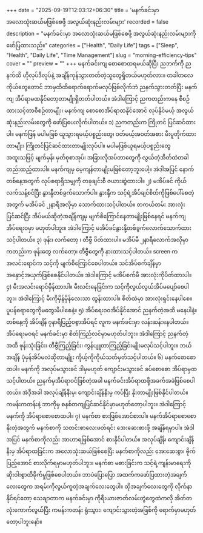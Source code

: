 +++
date = "2025-09-19T12:03:12+06:30"
title = 'မနက်ခင်းမှာ အလောသုံးဆယ်မဖြစ်စေဖို့ အလွယ်ဆုံးနည်းလမ်းများ'
recorded = false
description = "မနက်ခင်းမှာ အလောသုံးဆယ်မဖြစ်စေဖို့ အလွယ်ဆုံးနည်းလမ်းများကို ဖော်ပြထားသည်။"
categories = ["Health", "Daily Life"]
tags = ["Sleep", "Health", "Daily Life", "Time Management"]
slug = "morning-efficiency-tips"
cover = ""
preview = ""
+++
မနက်ခင်းကျ စောစောထရမယ်ဆိုပြီး ညဘက်ကို ညနက်ထိ ဟိုလုပ်ဒီလုပ်နဲ့ အချိန်ကုန်သွားတတ်တဲ့သူတွေရှိတယ်မဟုတ်လား။ တခါတလေ ကိုယ်တွေတောင် ဘာမှထိထိရောက်ရောက်မလုပ်ဖြစ်လိုက်ဘဲ ညနက်သွားတတ်ပြီး မနက်ကျ အိပ်ရာမထနိုင်တော့တာမျိုးရှိတတ်ပါတယ်။ အဲဒါကြောင့် ညကတည်းကနေ စီစဉ်ထားသင့်တာစီစဉ်တာမျိုး၊ မနက်ကျ စောစောအိပ်ရာထနိုင်အောင် လုပ်နိုင်မယ့် အလွယ်ဆုံးနည်းလမ်းတွေကို ဖော်ပြပေးလိုက်ပါတယ်။
၁) ညကတည်းက ကြိုတင် ပြင်ဆင်ထားပါ။
မနက်ဖြန် မပါမဖြစ် ယူသွားရမယ့်ပစ္စည်းတွေ၊ ဝတ်မယ့်အဝတ်အစား မီးပူတိုက်ထားတာမျိုး၊ ကြိုတင်ပြင်ဆင်ထားတာမျိုးလုပ်ပါ။ မပါမဖြစ်ယူရမယ့်ပစ္စည်းတွေ အထူးသဖြင့် မျက်မှန်၊ မှတ်စုစာအုပ်၊ အခြားလိုအပ်တာတွေကို လွယ်တဲ့အိတ်ထဲတခါတည်းထည့်ထားပါ။ မနက်ကျမှ မေ့ကျန်တာမျိုးမဖြစ်တော့ဘူးပေါ့။ အဲဒါအပြင် နောက်တစ်နေ့အတွက် လုပ်စရာရှိသမျှကို တခုချင်းစီ ဇယားဆွဲထားပါ။
၂) မအိပ်ခင် ကိုယ်လက်သန့်စင်ပြီး နွားနို့်တစ်ခွက်သောက်ပါ။
နွားနို့်က သင့်ရဲ့အိပ်ချင်စိတ်ကိုဖြစ်ပေါ်စေတဲ့အတွက် မအိပ်ခင် ၂နာရီအလိုမှာ သောက်ထားသင့်ပါတယ်။ တကယ်တမ်း အားလုံးပြင်ဆင်ပြီး အိပ်မယ်ဆိုတဲ့အချိန်ကျမှ မျက်စိကြောင်နေတာမျိုးဖြစ်နေရင် မနက်ကျ အိပ်ရေးဝမှာ မဟုတ်ပါဘူး။ အဲဒါကြောင့် မအိပ်ခင်နွားနို့တစ်ခွက်လောက်သောက်ထားသင့်ပါတယ်။
၃) ဖုန်း၊ လက်တော့ ၊ တီဗွီ ပိတ်ထားပါ။
မအိပ်မီ ၂နာရီလောက်အလိုမှာကတည်းက ဖုန်းတွေ လက်တော့၊ တီဗွီတွေကို နားထားသင့်ပါတယ်။ screen ကအလင်းရောင်က သင့်ကို မျက်စိကြောင်စေပါတယ်။ သင်အိပ်စက်ချိန်မှာ အနှောင့်အယှက်ဖြစ်စေနိုင်ပါတယ်။ အဲဒါကြောင့် မအိပ်စက်မီ အားလုံးကိုပိတ်ထားပါ။
၄) မီးအလင်းရောင်မှိန်ထားပါ။
မီးလင်းနေခြင်းက သင့်ကိုလွယ်လွယ်အိပ်မပျော်စေပါဘူး။ အဲဒါကြောင့် မီးကိုမှိန်မှိန်လေးသာ ထွန်းထားပါ။ စိတ်ထဲမှာ အားလုံးရှင်းနေပါစေ။ ပူပန်စရာတွေကိုမတွေးမိပါစေနဲ့။
၅) အိပ်ရေး၀၀အိပ်နိုင်အောင် ညနက်တဲ့အထိ မနေပါနဲ့။
တစ်နေ့ကို အိပ်ချိန် ၇နာရီပြည့်ဝစွာအိပ်ရင် လူက မနက်ခင်းမှာ လန်းဆန်းနေပါတယ်။ အိပ်ရေးမဝရင် မနက်ခင်းမှာ စိတ်ကြည်လင်မှာမဟုတ်ပါဘူး။ အဲဒါကြောင့် ညနက်တဲ့အထိ ဖုန်းသုံးခြင်း၊ တီဗွီကြည့်ခြင်း၊ ကွန်ပျူတာကြည့်ခြင်းမျိုးမလုပ်သင့်ပါဘူး။ ဘယ်အချိန် ပုံမှန်အိပ်မလဲဆိုတာမျိုုး ကိုယ့်ကိုကိုယ်သတ်မှတ်သင့်ပါတယ်။
၆) မနက်စောစောထပါ။
မနက်ကို အလုပ်မသွားခင် ဒါမှမဟုတ် ကျောင်းမသွားခင် ခပ်စောစော အိပ်ရာမှထသင့်ပါတယ်။ ညနက်မှအိပ်ရာဝင်ဖြစ်တဲ့အခါ မနက်ခင်းအိပ်ရာထဖို့အခက်အခဲဖြစ်စေပါတယ်။ အဲဒီ့အခါ အလုပ်ချိန်နီးမှ၊ ကျောင်းချိန်နီးမှ ကပ်ပြီး နိုးတာမျိုးဖြစ်နိုင်ပါတယ်။ ကမန်းကတန်းနဲ့ ဘာကိုမှ စနစ်တကျပြင်ဆင်နိုင်မှာမဟုတ်တော့ပါဘူး။ အဲဒါကြောင့် မနက်ကို အိပ်ရာစောစောထပါ။
၇) မနက်စာ စားဖြစ်အောင်စားပါ။
မနက်အိပ်ရာစောစောနိုးတဲ့အတွက် မနက်စာကို သတင်းစာလေးဖတ်ရင်း အေးဆေးစားဖို့ အချိန်ရမှာပါ။ အဲဒါအပြင် မနက်စာကိုလည်း အာဟာရဖြစ်အောင် စားနိုင်ပါတယ်။ အလုပ်ချိန်၊ ကျောင်းချိန်နီးမှ အိပ်ရာထခြင်းက အလောသုံးဆယ်ဖြစ်စေပြီး မနက်စာကိုလည်း အေးဆေးစွာ၊ ဗိုက်ပြည့်အောင် စားလိုက်ရမှာမဟုတ်ပါဘူး။ မနက်စာ မစားခြင်းက သင့်ရဲ့ကျန်းမာရေးကို ဆိုးဝါးစွာထိခိုက်မှုဖြစ်စေပါတယ်။
ဘာပဲပြောပြော အထက်ကဖော်ပြထားတဲ့အချက်လေးတွေက အရမ်းကိုလွယ်ကူတဲ့အချက်လေးတွေပါ။ ထိုအချက်လေးတွေကို လိုက်နာနိုင်ရင်တော့ သေချာတာက မနက်ခင်းမှာ ကိုရီးယားဇာတ်လမ်းတွဲတွေထဲကလို အိတ်တလုံးကောက်လွယ်ပြီး ကမန်းကတန်း ရုံးသွား၊ ကျောင်းသွားတဲ့အဖြစ်ကို ရောက်မှာမဟုတ်တော့ပါဘူးနော်။